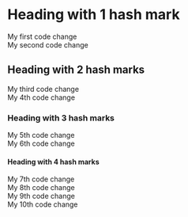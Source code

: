 # Heading with 1 hash mark
My first code change<br />
My second code change<br />

## Heading with 2 hash marks
My third code change<br />
My 4th code change<br />

### Heading with 3 hash marks
My 5th code change<br />
My 6th code change<br />

#### Heading with 4 hash marks
My 7th code change<br />
My 8th code change<br />
My 9th code change<br />
My 10th code change<br />
